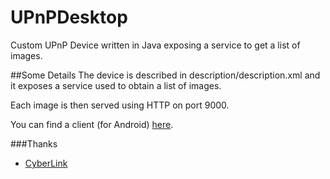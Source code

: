 UPnPDesktop
===========

Custom UPnP Device written in Java exposing a service to get a list of images.


##Some Details
The device is described in description/description.xml and it exposes a service used to obtain a list of images.

Each image is then served using HTTP on port 9000.

You can find a client (for Android) [here](https://github.com/dcampogiani/UPnPClient).

###Thanks
- [CyberLink](http://www.cybergarage.org/twiki/bin/view/Main/CyberLinkForJava)
